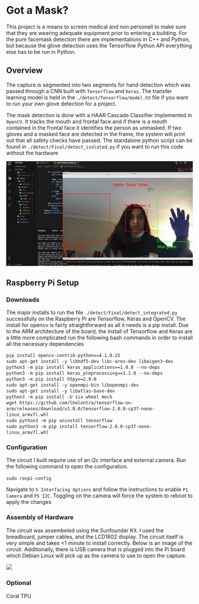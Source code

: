 # Got a Mask?

This project is a means to screen medical and non personell to make sure that they are wearing adequate equipment prior to entering a building. For the pure facemask detection there are implementations in C++ and Python, but because the glove detection uses the Tensorflow Python API everything else has to be run in Python.

## Overview

The capture is segmented into two segments for hand detection which was passed through a CNN built with ```Tensorflow``` and ```Keras```. The transfer learning model is held in the ```./detect/Tensorflow/model.h5``` file if you want to run your own glove detection for a project.

 The mask detection is done with a HAAR Cascade Classifier implemented in ```OpenCV```. It tracks the mouth and frontal face and if there is a mouth contained in the frontal face it identifies the person as unmasked. If two gloves and a masked face are detected in the frame, the system will print out that all safety checks have passed. The standalone python script can be found in ```./detect/Final/detect_isolated.py``` if you want to run this code without the hardware<br/>


![gif](media/shortened.gif)


## Raspberry Pi Setup

### Downloads

The major installs to run the file ```./detect/Final/detect_integrated.py``` successfully on the Raspberry Pi are Tensorflow, Keras and OpenCV. The install for opencv is fairly straightforward as all it needs is a pip install. Due to the ARM architecture of the board, the install of Tensorflow and Keras are a little more complicated run the following bash commands in order to install all the necessary dependencies

```
pip install opencv-contrib-python==4.1.0.25
sudo apt-get install -y libhdf5-dev libc-ares-dev libeigen3-dev
python3 -m pip install keras_applications==1.0.8 --no-deps
python3 -m pip install keras_preprocessing==1.1.0 --no-deps
python3 -m pip install h5py==2.9.0
sudo apt-get install -y openmpi-bin libopenmpi-dev
sudo apt-get install -y libatlas-base-dev
python3 -m pip install -U six wheel mock
wget https://github.com/lhelontra/tensorflow-on-arm/releases/download/v2.0.0/tensorflow-2.0.0-cp37-none-linux_armv7l.whl
sudo python3 -m pip uninstall tensorflow
sudo python3 -m pip install tensorflow-2.0.0-cp37-none-linux_armv7l.whl
```
### Configuration

The circuit I built require use of an i2c interface and external camera. Run the following command to open the configuration.

```sudo raspi-config```

Navigate to ```5 Interfacing Options``` and follow the instructions to enable ```P1 Camera``` and ```P5 I2C```. Toggling on the camera will force the system to reboot to apply the changes

### Assembly of Hardware

The circuit was assembeled using the Sunfounder Kit. I used the breadboard, jumper cables, and the LCD1602 display. The circuit itself is very simple and takes <1 minute to install correctly. Below is an image of the circuit. Additionally, there is  USB camera that is plugged into the Pi board which Debian Linux will pick up as the camera to use to open the capture.

<img src='media/circuit.JPG' width="500"> </img>

### Optional

Coral TPU

